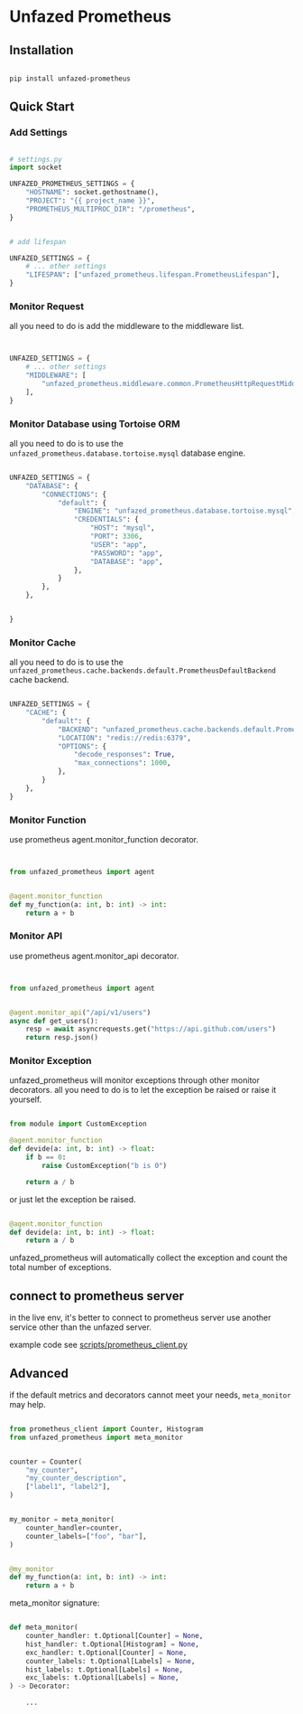 Unfazed Prometheus
====


## Installation

```bash

pip install unfazed-prometheus


```


## Quick Start


### Add Settings


```python

# settings.py
import socket

UNFAZED_PROMETHEUS_SETTINGS = {
    "HOSTNAME": socket.gethostname(),
    "PROJECT": "{{ project_name }}",
    "PROMETHEUS_MULTIPROC_DIR": "/prometheus",
}


# add lifespan

UNFAZED_SETTINGS = {
    # ... other settings
    "LIFESPAN": ["unfazed_prometheus.lifespan.PrometheusLifespan"],
}

```


### Monitor Request

all you need to do is add the middleware to the middleware list.

```python


UNFAZED_SETTINGS = {
    # ... other settings
    "MIDDLEWARE": [
        "unfazed_prometheus.middleware.common.PrometheusHttpRequestMiddleware",
    ],
}

```


### Monitor Database using Tortoise ORM

all you need to do is to use the `unfazed_prometheus.database.tortoise.mysql` database engine.

```python

UNFAZED_SETTINGS = {
    "DATABASE": {
        "CONNECTIONS": {
            "default": {
                "ENGINE": "unfazed_prometheus.database.tortoise.mysql",
                "CREDENTIALS": {
                    "HOST": "mysql",
                    "PORT": 3306,
                    "USER": "app",
                    "PASSWORD": "app",
                    "DATABASE": "app",
                },
            }
        },
    },


}

```


### Monitor Cache 


all you need to do is to use the `unfazed_prometheus.cache.backends.default.PrometheusDefaultBackend` cache backend.


```python

UNFAZED_SETTINGS = {
    "CACHE": {
        "default": {
            "BACKEND": "unfazed_prometheus.cache.backends.default.PrometheusDefaultBackend",
            "LOCATION": "redis://redis:6379",
            "OPTIONS": {
                "decode_responses": True,
                "max_connections": 1000,
            },
        }
    },
}

```


### Monitor Function


use prometheus agent.monitor_function decorator.


```python


from unfazed_prometheus import agent


@agent.monitor_function
def my_function(a: int, b: int) -> int:
    return a + b

```


### Monitor API


use prometheus agent.monitor_api decorator.


```python


from unfazed_prometheus import agent


@agent.monitor_api("/api/v1/users")
async def get_users():
    resp = await asyncrequests.get("https://api.github.com/users")
    return resp.json()


```


### Monitor Exception

unfazed_prometheus will monitor exceptions through other monitor decorators. all you need to do is to let the exception be raised or raise it yourself.


```python

from module import CustomException

@agent.monitor_function
def devide(a: int, b: int) -> float:
    if b == 0:
        raise CustomException("b is 0")

    return a / b


```

or just let the exception be raised.


```python

@agent.monitor_function
def devide(a: int, b: int) -> float:
    return a / b

```

unfazed_prometheus will automatically collect the exception and count the total number of exceptions.

## connect to prometheus server


in the live env, it's better to connect to prometheus server use another service other than the unfazed server.


example code see [scripts/prometheus_client.py](scripts/prometheus_client.py)


## Advanced


if the default metrics and decorators cannot meet your needs, `meta_monitor` may help.


```python

from prometheus_client import Counter, Histogram
from unfazed_prometheus import meta_monitor


counter = Counter(
    "my_counter",
    "my_counter_description",
    ["label1", "label2"],
)


my_monitor = meta_monitor(
    counter_handler=counter,
    counter_labels=["foo", "bar"],
)


@my_monitor
def my_function(a: int, b: int) -> int:
    return a + b


```

meta_monitor signature:

```python

def meta_monitor(
    counter_handler: t.Optional[Counter] = None,
    hist_handler: t.Optional[Histogram] = None,
    exc_handler: t.Optional[Counter] = None,
    counter_labels: t.Optional[Labels] = None,
    hist_labels: t.Optional[Labels] = None,
    exc_labels: t.Optional[Labels] = None,
) -> Decorator:

    ...

```




